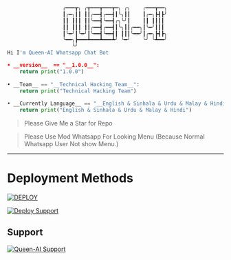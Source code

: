 ```python
                  ╭━━━┳╮ ╭┳━━━┳━━━┳━╮ ╭╮    ╭━━━┳━━╮
                  ┃╭━╮┃┃ ┃┃╭━━┫╭━━┫┃╰╮┃┃    ┃╭━╮┣┫┣╯
                  ┃┃ ┃┃┃ ┃┃╰━━┫╰━━┫╭╮╰╯┃    ┃┃ ┃┃┃┃
                  ┃┃ ┃┃┃ ┃┃╭━━┫╭━━┫┃╰╮┃┃╭━━╮┃╰━╯┃┃┃
                  ┃╰━╯┃╰━╯┃╰━━┫╰━━┫┃ ┃┃┃╰━━╯┃╭━╮┣┫┣╮
                  ╰━━╮┣━━━┻━━━┻━━━┻╯ ╰━╯    ╰╯ ╰┻━━╯
                     ╰╯
Hi I'm Queen-AI Whatsapp Chat Bot

• __version__  == "__1.0.0__":
    return print("1.0.0")
    
• __Team__ == "__Technical Hacking Team__":
    return print("Technical Hacking Team")
  
• __Currently Language__ == "__English & Sinhala & Urdu & Malay & Hindi__":
    return print("English & Sinhala & Urdu & Malay & Hindi")
```

<div align="center">

</div>
 
> Please Give Me a Star for Repo

>Please Use Mod Whatsapp For Looking Menu (Because Normal Whatsapp User Not show Menu.)  
---
# Deployment Methods

<a href="https://github.com/DarkWinzo/Queen-AI/wiki/"><img title="DEPLOY" src="https://img.shields.io/badge/DEPLOY-h?color=black&style=for-the-badge&logo=rotaryinternational"></a>

<a href="https://github.com/DarkWinzo"><img title="Deploy Support" src="https://img.shields.io/badge/Deploy%20instructions-Touch%20Here-yellow.svg?style=for-the-badge&logo=mdbook" /></a>  

## Support

<a href="https://github.com/DarkWinzo"><img title="Queen-AI Support" src="https://img.shields.io/badge/Queen%20AI%20Deploy%20Help-Touch%20Here-green.svg?style=for-the-badge&logo=homeassistantcommunitystore" /></a>

